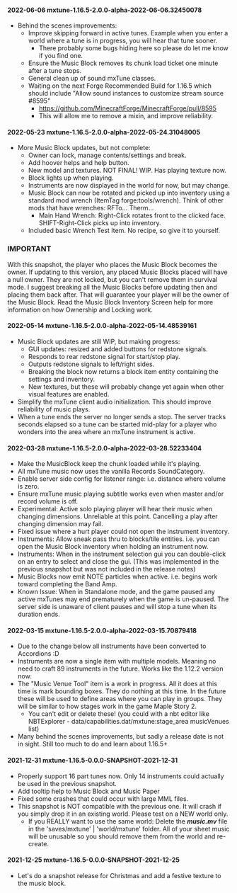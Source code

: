 #### 2022-06-06 mxtune-1.16.5-2.0.0-alpha-2022-06-06.32450078  
* Behind the scenes improvements: 
  * Improve skipping forward in active tunes. Example when you enter a world where a tune is in progress, you will hear that tune sooner. 
    * There probably some bugs hiding here so please do let me know if you find one. 
  * Ensure the Music Block removes its chunk load ticket one minute after a tune stops. 
  * General clean up of sound mxTune classes. 
  * Waiting on the next Forge Recommended Build for 1.16.5 which should include "Allow sound instances to customize stream source #8595" 
    * https://github.com/MinecraftForge/MinecraftForge/pull/8595 
    * This will allow me to remove a mixin, and improve reliability. 

#### 2022-05-23 mxtune-1.16.5-2.0.0-alpha-2022-05-24.31048005 
* More Music Block updates, but not complete: 
  * Owner can lock, manage contents/settings and break. 
  * Add hoover helps and help button. 
  * New model and textures. NOT FINAL! WIP. Has playing texture now. 
  * Block lights up when playing. 
  * Instruments are now displayed in the world for now, but may change. 
  * Music Block can now be rotated and picked up into inventory using a standard mod wrench (ItemTag forge:tools/wrench). Think of other mods that have wrenches: RFTo... Therm... 
    * Main Hand Wrench: Right-Click rotates front to the clicked face. SHIFT-Right-Click picks up into inventory. 
  * Included basic Wrench Test Item. No recipe, so give it to yourself. 
### IMPORTANT 
  With this snapshot, the player who places the Music Block becomes the owner. If updating to this version, any placed Music Blocks placed will have a null owner. They are not locked, but you can't remove them in survival mode. I suggest breaking all the Music Blocks before updating then and placing them back after. That will guarantee your player will be the owner of the Music Block. Read the Music Block Inventory Screen help for more information on how Ownership and Locking work. 

#### 2022-05-14 mxtune-1.16.5-2.0.0-alpha-2022-05-14.48539161 
* Music Block updates are still WIP, but making progress: 
  * GUI updates: resized and added buttons for redstone signals. 
  * Responds to rear redstone signal for start/stop play. 
  * Outputs redstone signals to left/right sides. 
  * Breaking the block now returns a block item entity containing the settings and inventory. 
  * New textures, but these will probably change yet again when other visual features are enabled. 
* Simplify the mxTune client audio initialization. This should improve reliability of music plays. 
* When a tune ends the server no longer sends a stop. The server tracks seconds elapsed so a tune can be started mid-play for a player who wonders into the area where an mxTune instrument is active. 

#### 2022-03-28 mxtune-1.16.5-2.0.0-alpha-2022-03-28.52233404
* Make the MusicBlock keep the chunk loaded while it's playing.
* All mxTune music now uses the vanilla Records SoundCategory.
* Enable server side config for listener range: i.e. distance where volume is zero.
* Ensure mxTune music playing subtitle works even when master and/or record volume is off.
* Experimental: Active solo playing player will hear their music when changing dimensions. Unreliable at this point. Cancelling a play after changing dimension may fail.
* Fixed issue where a hurt player could not open the instrument inventory.
* Instruments: Allow sneak pass thru to blocks/tile entities. i.e. you can open the Music Block inventory when holding an instrument now.
* Instruments: When in the instrument selection gui you can double-click on an entry to select and close the gui. (This was implemented in the previous snapshot but was not included in the release notes)
* Music Blocks now emit NOTE particles when active. i.e. begins work toward completing the Band Amp.
* Known Issue: When in Standalone mode, and the game paused any active mxTunes may end prematurely when the game is un-paused. The server side is unaware of client pauses and will stop a tune when its duration ends.

#### 2022-03-15 mxtune-1.16.5-2.0.0-alpha-2022-03-15.70879418
* Due to the change below all instruments have been converted to Accordions :D
* Instruments are now a single item with multiple models. Meaning no need to craft 89 instruments in the future. Works like the 1.12.2 version now.
* The "Music Venue Tool" item is a work in progress. All it does at this time is mark bounding boxes. They do nothing at this time. In the future these will be used to define areas where you can play in groups. They will be similar to how stages work in the game Maple Story 2.
  * You can't edit or delete these! (you could with a nbt editor like NBTExplorer - <worldsave> data/capabilities.dat/mxtune:stage_area musicVenues list)
* Many behind the scenes improvements, but sadly a release date is not in sight. Still too much to do and learn about 1.16.5+

#### 2021-12-31 mxtune-1.16.5-0.0.0-SNAPSHOT-2021-12-31
* Properly support 16 part tunes now. Only 14 instruments could actually be used in the previous snapshot.
* Add tooltip help to Music Block and Music Paper
* Fixed some crashes that could occur with large MML files.
* This snapshot is NOT compatible with the previous one. It will crash if you simply drop it in an existing world. Please test on a NEW world only.
  * If you REALLY want to use the same world: Delete the **_music.mv_** file in the  'saves<world-name>/mxtune' | 'world/mxtune' folder. All of your sheet music will be unusable so you should remove them from the world and re-create.

#### 2021-12-25 mxtune-1.16.5-0.0.0-SNAPSHOT-2021-12-25
* Let's do a snapshot release for Christmas and add a festive texture to the music block.

